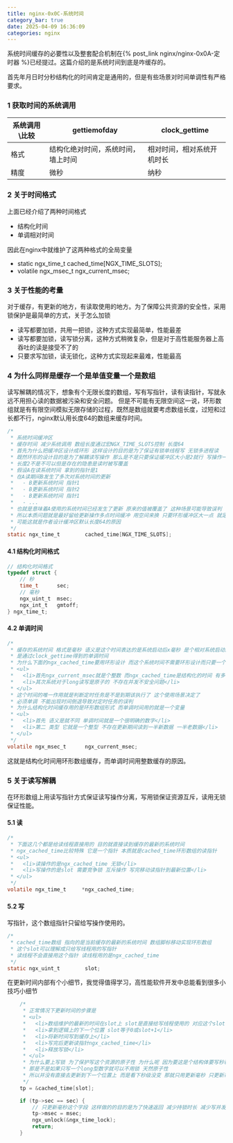 ```yaml
---
title: nginx-0x0C-系统时间
category_bar: true
date: 2025-04-09 16:36:09
categories: nginx
---
```


系统时间缓存的必要性以及整套配合机制在{% post_link nginx/nginx-0x0A-定时器 %}已经提过。这篇介绍的是系统时间到底是咋缓存的。

首先年月日时分秒结构化的时间肯定是通用的，但是有些场景对时间单调性有严格要求。

### 1 获取时间的系统调用

| 系统调用\比较 | gettiemofday                       | clock_gettime              |
| ------------- | ---------------------------------- | -------------------------- |
| 格式          | 结构化绝对时间，系统时间，墙上时间 | 相对时间，相对系统开机时长 |
| 精度          | 微秒                               | 纳秒                       |

### 2 关于时间格式
上面已经介绍了两种时间格式
- 结构化时间
- 单调相对时间

因此在nginx中就维护了这两种格式的全局变量

- static ngx_time_t        cached_time[NGX_TIME_SLOTS];
- volatile ngx_msec_t      ngx_current_msec;

### 3 关于性能的考量

对于缓存，有更新的地方，有读取使用的地方。为了保障公共资源的安全性，采用锁保护是最简单的方式，关于怎么加锁
- 读写都要加锁，共用一把锁，这种方式实现最简单，性能最差
- 读写都要加锁，读写锁分离，这种方式稍微复杂，但是对于高性能服务器上高吞吐的读是接受不了的
- 只要求写加锁，读无锁化，这种方式实现起来最难，性能最高

### 4 为什么同样是缓存一个是单值变量一个是数组

读写解耦的情况下，想象有个无限长度的数组，写有写指针，读有读指针，写就永远不用担心读的数据被污染和安全问题。
但是不可能有无限空间这一说，环形数组就是有有限空间模拟无限存储的过程，既然是数组就要考虑数组长度，过短和过长都不行，nginx默认用长度64的数组来缓存时间。

```c
/*
 * 系统时间缓冲区
 * 缓存时间 减少系统调用 数组长度通过宏NGX_TIME_SLOTS控制 长度64
 * 首先为什么把缓冲区设计成环形 这样设计的目的是为了保证有锁单线程写 无锁多进程读
 * 既然环形的设计目的是为了解耦读写操作 那么是不是只要保证缓冲区大小是2就行 写操作一直在两个位置轮流交替
 * 长度2不是不可以但是存在的隐患是读时被写覆盖
 * 假设A在读系统时间 拿到的指针是1
 * 在A读期间B发生了多次对系统时间的更新
 *   - B更新系统时间 指针1
 *   - B更新系统时间 指针2
 *   - B更新系统时间 指针1
 *   - ...
 * 也就是意味着A使用的系统时间已经发生了更新 原来的值被覆盖了 这种场景可能导致误判
 * 所以本质问题就是最好留给更新操作多点时间缓冲 用空间来换 只要环形缓冲区大一点 就足够避免上面的事情发生
 * 可能这就是作者设计缓冲区默认长度64的原因
 */
static ngx_time_t        cached_time[NGX_TIME_SLOTS];
```

#### 4.1 结构化时间格式

```c
// 结构化时间格式
typedef struct {
    // 秒
    time_t      sec;
    // 毫秒
    ngx_uint_t  msec;
    ngx_int_t   gmtoff;
} ngx_time_t;
```

#### 4.2 单调时间

```c
/*
 * 缓存的系统时间 格式是毫秒 语义是这个时间表达的是系统启动后x毫秒 是个相对系统启动的相对时间
 * 是通过clock_gettime得到的单调时间
 * 为什么下面的ngx_cached_time要用环形设计 而这个系统时间不需要环形设计而只要一个变量
 * <ul>
 *   <li>首先ngx_current_msec就是个整数 而ngx_cached_time是结构化的时间 有多个结构体成员</li>
 *   <li>其次系统对于long读写是原子的 不存在并发不安全问题</li>
 * </ul>
 * 这个时间的唯一作用就是判断定时任务是不是到期该执行了 这个使用场景决定了
 * 必须单调 不能出现时间倒退导致对定时任务的误判
 * 为什么结构化时间缓存用的是环形数组形式 而单调时间用的就是一个变量
 * <ul>
 *   <li>首先 语义是就不同 单调时间就是一个很明确的数字</li>
 *   <li>第二 类型 它就是一个整型 不存在更新期间读到一半新数据 一半老数据</li>
 * </ul>
 */
volatile ngx_msec_t      ngx_current_msec;
```

这就是结构化时间用环形数组缓存，而单调时间用整数缓存的原因。

### 5 关于读写解耦

在环形数组上用读写指针方式保证读写操作分离，写用锁保证资源互斥，读用无锁保证性能。

#### 5.1 读

```c
/*
 * 下面这几个都是给读线程直接用的 目的就直接读到缓存的最新的系统时间
 * ngx_cached_time比较特殊 它是一个指针 本质就是cached_time环形数组的读指针
 * <ul>
 *   <li>读操作的是ngx_cached_time 无锁</li>
 *   <li>写操作的是slot 需要竞争锁 互斥操作 写完移动读指针到最新位置</li>
 * </ul>
 */
volatile ngx_time_t     *ngx_cached_time;
```

#### 5.2 写

写指针，这个数组指针只留给写操作使用的。

```c
/*
 * cached_time数组 指向的是当前缓存的最新的系统时间 数组脚标移动实现环形数组
 * 这个slot可以理解成只给写线程用的写指针
 * 读线程不会直接用这个指针 读线程用的是ngx_cached_time
 */
static ngx_uint_t        slot;
```

在更新时间内部有个小细节，我觉得值得学习，高性能软件开发中总能看到很多小技巧小细节

```c
    /*
     * 正常情况下更新时间的步骤是
     * <ul>
     *   <li>数组维护的最新的时间在slot上 slot是直接给写线程使用的 对应这个slot位置的是ngx_cached_time给读线程使用的</li>
     *   <li>拿到逻辑上的下一个位置 slot等于0或slot+1</li>
     *   <li>将新时间写到缓存上</li>
     *   <li>写完后更新读指针ngx_cached_time</li>
     *   <li>释放写锁</li>
     * </ul>
     * 为什么要上写锁 为了保护写这个资源的原子性 为什么呢 因为要这是个结构体要写秒和毫秒两个成员
     * 那是不是如果只写一个long型数字就可以不用锁 天然原子性
     * 所以并没有直接去更新到下一个位置上 而是看下秒级没变 那就只用更新毫秒 只更新毫秒就是只更新一个long字段 不怕无锁读的地方读到更新一半这种情况
     */
    tp = &cached_time[slot];

    if (tp->sec == sec) {
        // 只更新毫秒这个字段 这样做的的目的是为了快速返回 减少持锁时长 减少写并发的锁竞争
        tp->msec = msec;
        ngx_unlock(&ngx_time_lock);
        return;
    }
```